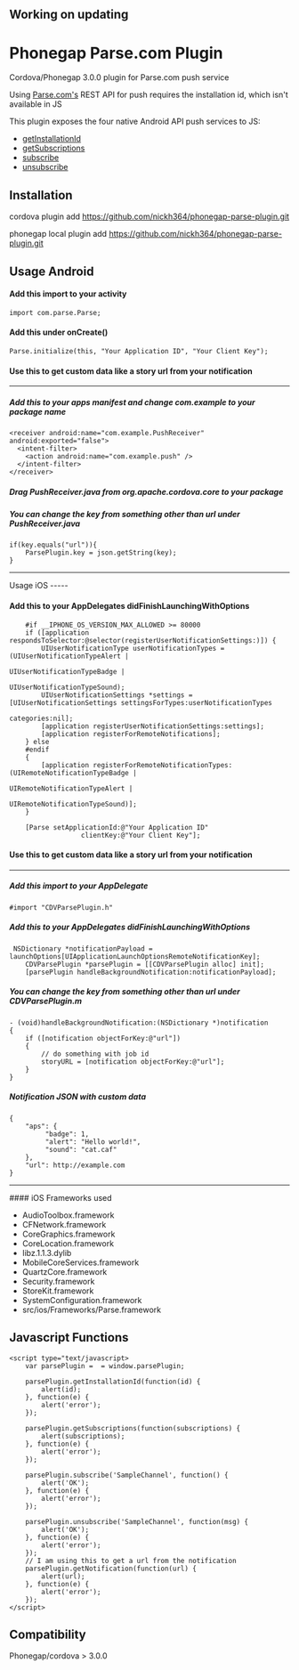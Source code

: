 Working on updating
------------

Phonegap Parse.com Plugin
=========================

Cordova/Phonegap 3.0.0 plugin for Parse.com push service

Using [Parse.com's](http://parse.com) REST API for push requires the installation id, which isn't available in JS

This plugin exposes the four native Android API push services to JS:
* <a href="https://www.parse.com/docs/android/api/com/parse/ParseInstallation.html#getInstallationId()">getInstallationId</a>
* <a href="https://www.parse.com/docs/android/api/com/parse/PushService.html#getSubscriptions(android.content.Context)">getSubscriptions</a>
* <a href="https://www.parse.com/docs/android/api/com/parse/PushService.html#subscribe(android.content.Context, java.lang.String, java.lang.Class, int)">subscribe</a>
* <a href="https://www.parse.com/docs/android/api/com/parse/PushService.html#unsubscribe(android.content.Context, java.lang.String)">unsubscribe</a>

Installation
------------
cordova plugin add https://github.com/nickh364/phonegap-parse-plugin.git

phonegap local plugin add https://github.com/nickh364/phonegap-parse-plugin.git

Usage Android
-----

#### Add this import to your activity
```
import com.parse.Parse;
```
#### Add this under onCreate()
```
Parse.initialize(this, "Your Application ID", "Your Client Key");
```

#### Use this to get custom data like a story url from your notification
<hr />

##### Add this to your apps manifest and change com.example to your package name
```
<receiver android:name="com.example.PushReceiver" android:exported="false">
  <intent-filter>
    <action android:name="com.example.push" />
  </intent-filter>
</receiver>
```
##### Drag PushReceiver.java from org.apache.cordova.core to your package

##### You can change the key from something other than url under PushReceiver.java
```
if(key.equals("url")){
	ParsePlugin.key = json.getString(key);
}
```
<hr/>
Usage iOS
-----

#### Add this to your AppDelegates didFinishLaunchingWithOptions
```
    #if __IPHONE_OS_VERSION_MAX_ALLOWED >= 80000
    if ([application respondsToSelector:@selector(registerUserNotificationSettings:)]) {
        UIUserNotificationType userNotificationTypes = (UIUserNotificationTypeAlert |
                                                        UIUserNotificationTypeBadge |
                                                        UIUserNotificationTypeSound);
        UIUserNotificationSettings *settings = [UIUserNotificationSettings settingsForTypes:userNotificationTypes
                                                                                 categories:nil];
        [application registerUserNotificationSettings:settings];
        [application registerForRemoteNotifications];
    } else
    #endif
    {
        [application registerForRemoteNotificationTypes:(UIRemoteNotificationTypeBadge |
                                                         UIRemoteNotificationTypeAlert |
                                                         UIRemoteNotificationTypeSound)];
    }
    
    [Parse setApplicationId:@"Your Application ID"
                  clientKey:@"Your Client Key"];
```
#### Use this to get custom data like a story url from your notification
<hr />

##### Add this import to your AppDelegate
```
#import "CDVParsePlugin.h"
```
##### Add this to your AppDelegates didFinishLaunchingWithOptions
```
 NSDictionary *notificationPayload = launchOptions[UIApplicationLaunchOptionsRemoteNotificationKey];
    CDVParsePlugin *parsePlugin = [[CDVParsePlugin alloc] init];
    [parsePlugin handleBackgroundNotification:notificationPayload];

```

##### You can change the key from something other than url under CDVParsePlugin.m
```
- (void)handleBackgroundNotification:(NSDictionary *)notification
{
    if ([notification objectForKey:@"url"])
    {
        // do something with job id
        storyURL = [notification objectForKey:@"url"];
    }
}
```
##### Notification JSON with custom data
```
{
    "aps": {
         "badge": 1,
         "alert": "Hello world!",
         "sound": "cat.caf"
    },
    "url": http://example.com
}
```
<hr />
#### iOS Frameworks used 

- AudioToolbox.framework
- CFNetwork.framework
- CoreGraphics.framework
- CoreLocation.framework
- libz.1.1.3.dylib
- MobileCoreServices.framework
- QuartzCore.framework
- Security.framework
- StoreKit.framework
- SystemConfiguration.framework
- src/ios/Frameworks/Parse.framework

Javascript Functions
-----
```
<script type="text/javascript>
	var parsePlugin =  = window.parsePlugin;
	
	parsePlugin.getInstallationId(function(id) {
		alert(id);
	}, function(e) {
		alert('error');
	});
	
	parsePlugin.getSubscriptions(function(subscriptions) {
		alert(subscriptions);
	}, function(e) {
		alert('error');
	});
	
	parsePlugin.subscribe('SampleChannel', function() {
		alert('OK');
	}, function(e) {
		alert('error');
	});
	
	parsePlugin.unsubscribe('SampleChannel', function(msg) {
		alert('OK');
	}, function(e) {
		alert('error');
	});
	// I am using this to get a url from the notification
	parsePlugin.getNotification(function(url) {
		alert(url);
	}, function(e) {
		alert('error');
	});
</script>
```

Compatibility
-------------
Phonegap/cordova > 3.0.0
